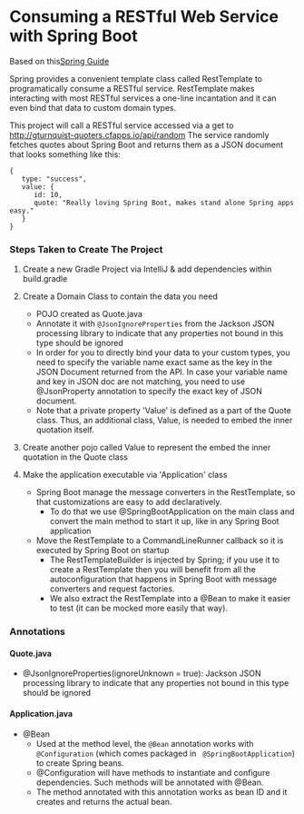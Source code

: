 # Consuming a RESTful Web Service with Spring Boot
Based on this[Spring Guide](https://spring.io/guides/gs/consuming-rest/)

Spring provides a convenient template class called RestTemplate to programatically consume a RESTful service. 
RestTemplate makes interacting with most RESTful services a one-line incantation and it can even bind that data to custom domain types.

This project will call a RESTful service accessed via a get to http://gturnquist-quoters.cfapps.io/api/random
The service randomly fetches quotes about Spring Boot and returns them as a JSON document that looks something like this:

```
{
   type: "success",
   value: {
      id: 10,
      quote: "Really loving Spring Boot, makes stand alone Spring apps easy."
   }
}
```


### Steps Taken to Create The Project
1. Create a new Gradle Project via IntelliJ & add dependencies within build.gradle
2. Create a Domain Class to contain the data you need
    - POJO created as Quote.java
    - Annotate it with ```@JsonIgnoreProperties``` from the Jackson JSON processing library to indicate that any properties not bound in this type should be ignored
    - In order for you to directly bind your data to your custom types, you need to specify the variable name exact same as the key in the JSON Document returned from the API. 
      In case your variable name and key in JSON doc are not matching, you need to use @JsonProperty annotation to specify the exact key of JSON document.
    - Note that a private property 'Value' is defined as a part of the Quote class. Thus, an additional class, Value, is  needed to embed the inner quotation itself.  
        
3. Create another pojo called Value to represent the embed the inner quotation in the Quote class 

4. Make the application executable via 'Application' class 
   - Spring Boot manage the message converters in the RestTemplate, so that customizations are easy to add declaratively. 
        - To do that we use @SpringBootApplication on the main class and convert the main method to start it up, like in any Spring Boot application
   - Move the RestTemplate to a CommandLineRunner callback so it is executed by Spring Boot on startup
        - The RestTemplateBuilder is injected by Spring; if you use it to create a RestTemplate then you will benefit from all the autoconfiguration that happens in Spring Boot with message converters and request factories. 
        - We also extract the RestTemplate into a @Bean to make it easier to test (it can be mocked more easily that way).

### Annotations
#### Quote.java
- @JsonIgnoreProperties(ignoreUnknown = true): Jackson JSON processing library to indicate that any properties not bound in this type should be ignored


#### Application.java
- @Bean
    - Used at the method level, the ```@Bean``` annotation works with ```@Configuration``` (which comes packaged in ``` @SpringBootApplication```) to create Spring beans. 
    - @Configuration will have methods to instantiate and configure dependencies. Such methods will be annotated with @Bean. 
    - The method annotated with this annotation works as bean ID and it creates and returns the actual bean.